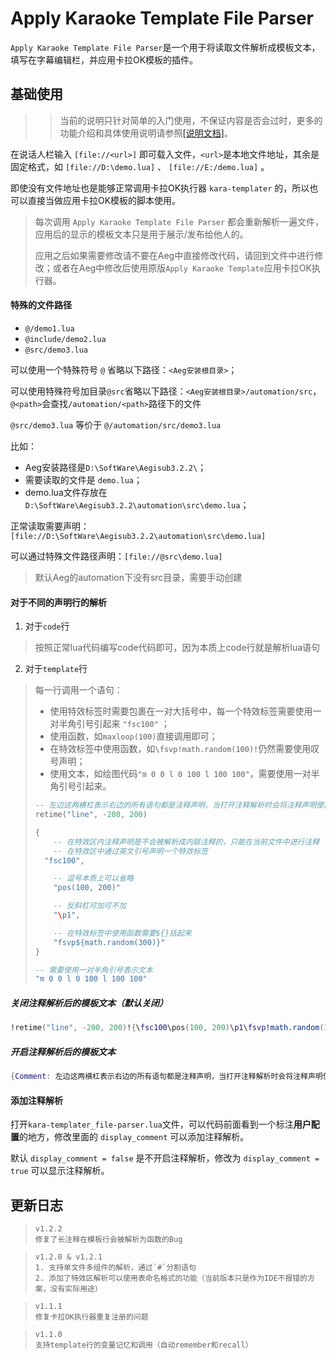 # Apply Karaoke Template File Parser

`Apply Karaoke Template File Parser`是一个用于将读取文件解析成模板文本，填写在字幕编辑栏，并应用卡拉OK模板的插件。



## 基础使用

> > 当前的说明只针对简单的入门使用，不保证内容是否会过时，更多的功能介绍和具体使用说明请参照[[说明文档]](./Apply%20Karaoke%20Template%20File%20Parser%20使用指南)。



在说话人栏输入 `[file://<url>]` 即可载入文件，`<url>`是本地文件地址，其余是固定格式，如 `[file://D:\demo.lua]` 、 `[file://E:/demo.lua]` 。

即使没有文件地址也是能够正常调用卡拉OK执行器 `kara-templater` 的，所以也可以直接当做应用卡拉OK模板的脚本使用。

> 每次调用 `Apply Karaoke Template File Parser` 都会重新解析一遍文件，应用后的显示的模板文本只是用于展示/发布给他人的。
>
> 应用之后如果需要修改请不要在Aeg中直接修改代码，请回到文件中进行修改；或者在Aeg中修改后使用原版`Apply Karaoke Template`应用卡拉OK执行器。



#### 特殊的文件路径

- `@/demo1.lua`
- `@include/demo2.lua`
- `@src/demo3.lua`

可以使用一个特殊符号 `@` 省略以下路径：`<Aeg安装根目录>`；

可以使用特殊符号加目录`@src`省略以下路径：`<Aeg安装根目录>/automation/src`，`@<path>`会查找`/automation/<path>`路径下的文件

`@src/demo3.lua` 等价于 `@/automation/src/demo3.lua`



比如：

- Aeg安装路径是`D:\SoftWare\Aegisub3.2.2\`；
- 需要读取的文件是 `demo.lua`；
- demo.lua文件存放在`D:\SoftWare\Aegisub3.2.2\automation\src\demo.lua`；

正常读取需要声明：`[file://D:\SoftWare\Aegisub3.2.2\automation\src\demo.lua]`

可以通过特殊文件路径声明：`[file://@src\demo.lua]`

> 默认Aeg的automation下没有src目录，需要手动创建



#### 对于不同的声明行的解析

1. 对于`code`行

> 按照正常lua代码编写code代码即可，因为本质上code行就是解析lua语句



2. 对于`template`行

> 每一行调用一个语句：
>
> - 使用特效标签时需要包裹在一对大括号中，每一个特效标签需要使用一对半角引号引起来 `"fsc100"` ；
> - 使用函数，如`maxloop(100)`直接调用即可；
> - 在特效标签中使用函数，如`\fsvp!math.random(100)!`仍然需要使用叹号声明；
> - 使用文本，如绘图代码`"m 0 0 l 0 100 l 100 100"`，需要使用一对半角引号引起来。
>
> ```lua
> -- 左边这两横杠表示右边的所有语句都是注释声明，当打开注释解析时会将注释声明使用特效区括起来表示内联注释
> retime("line", -200, 200)
> 
> {
>     -- 在特效区内注释声明是不会被解析成内联注释的，只能在当前文件中进行注释
>     -- 在特效区中通过英文引号声明一个特效标签
> 	"fsc100",
> 
>     -- 逗号本质上可以省略
>     "pos(100, 200)"
> 
>     -- 反斜杠可加可不加
>     "\p1",
> 
>     -- 在特效标签中使用函数需要${}括起来
>     "fsvp${math.random(300)}"
> }
> 
> -- 需要使用一对半角引号表示文本
> "m 0 0 l 0 100 l 100 100"
> ```

##### 关闭注释解析后的模板文本（默认关闭）

```lua
!retime("line", -200, 200)!{\fsc100\pos(100, 200)\p1\fsvp!math.random(300)!}m 0 0 l 0 100 l 100 100
```

##### 开启注释解析后的模板文本

```lua
{Comment: 左边这两横杠表示右边的所有语句都是注释声明，当打开注释解析时会将注释声明使用特效区括起来表示内联注释}!retime("line", -200, 200)!{\fsc100\pos(100, 200)\p1\fsvp!math.random(300)!}{Comment: 需要使用一对半角引号表示文本}m 0 0 l 0 100 l 100 100
```



#### 添加注释解析

打开`kara-templater_file-parser.lua`文件，可以代码前面看到一个标注**用户配置**的地方，修改里面的 `display_comment` 可以添加注释解析。

默认 `display_comment = false` 是不开启注释解析，修改为 `display_comment = true` 可以显示注释解析。



## 更新日志

> ```
> v1.2.2
> 修复了长注释在模板行会被解析为函数的Bug
> ```

> ```
> v1.2.0 & v1.2.1
> 1. 支持单文件多组件的解析，通过`#`分割语句
> 2. 添加了特效区解析可以使用表命名格式的功能（当前版本只是作为IDE不报错的方案，没有实际用途）
> ```

> ```
> v1.1.1
> 修复卡拉OK执行器重复注册的问题
> ```

> ```
> v1.1.0
> 支持template行的变量记忆和调用（自动remember和recall）
> ```





